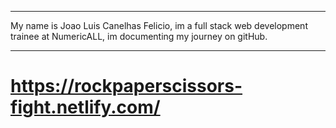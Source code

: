 *************************
My name is Joao Luis Canelhas Felicio, im a full stack web development trainee at NumericALL, im documenting my journey on gitHub.
*************************

# https://rockpaperscissors-fight.netlify.com/ #
